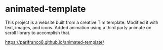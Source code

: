 # animated-template

This project is a website built from a creative Tim template. Modified it with text, images, and icons. Added animation using a third party animate on scroll library
to accomplish that. 

https://parifranco8.github.io/animated-template/
